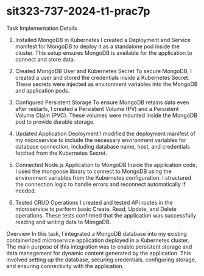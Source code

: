 # sit323-737-2024-t1-prac7p

Task Implementation Details
1. Installed MongoDB in Kubernetes
I created a Deployment and Service manifest for MongoDB to deploy it as a standalone pod inside the cluster. This setup ensures MongoDB is available for the application to connect and store data.

2. Created MongoDB User and Kubernetes Secret
To secure MongoDB, I created a user and stored the credentials inside a Kubernetes Secret. These secrets were injected as environment variables into the MongoDB and application pods.

3. Configured Persistent Storage
To ensure MongoDB retains data even after restarts, I created a Persistent Volume (PV) and a Persistent Volume Claim (PVC). These volumes were mounted inside the MongoDB pod to provide durable storage.

4. Updated Application Deployment
I modified the deployment manifest of my microservice to include the necessary environment variables for database connection, including database name, host, and credentials fetched from the Kubernetes Secret.

5. Connected Node.js Application to MongoDB
Inside the application code, I used the mongoose library to connect to MongoDB using the environment variables from the Kubernetes configuration. I structured the connection logic to handle errors and reconnect automatically if needed.

6. Tested CRUD Operations
I created and tested API routes in the microservice to perform basic Create, Read, Update, and Delete operations. These tests confirmed that the application was successfully reading and writing data to MongoDB.

Overview
In this task, I integrated a MongoDB database into my existing containerized microservice application deployed in a Kubernetes cluster. The main purpose of this integration was to enable persistent storage and data management for dynamic content generated by the application. This involved setting up the database, securing credentials, configuring storage, and ensuring connectivity with the application.
